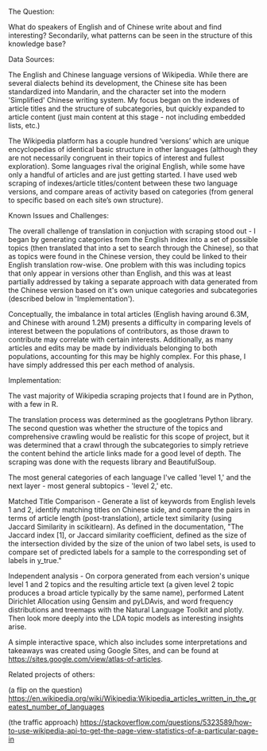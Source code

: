 The Question:

What do speakers of English and of Chinese write about and find interesting?
Secondarily, what patterns can be seen in the structure of this knowledge base? 

Data Sources:

The English and Chinese language versions of Wikipedia.  While there are several dialects behind its development, the Chinese site has been standardized into Mandarin, and the character set into the modern 'Simplified' Chinese writing system.  My focus began on the indexes of article titles and the structure of subcategories, but quickly expanded to article content (just main content at this stage - not including embedded lists, etc.)

The Wikipedia platform has a couple hundred ‘versions’ which are unique encyclopedias of identical basic structure in other languages (although they are not necessarily congruent in their topics of interest and fullest exploration).  Some languages rival the original English, while some have only a handful of articles and are just getting started.  I have used web scraping of indexes/article titles/content between these two language versions, and compare areas of activity based on categories (from general to specific based on each site’s own structure).  

Known Issues and Challenges:

The overall challenge of translation in conjuction with scraping stood out - I began by generating categories from the English index into a set of possible topics (then translated that into a set to search through the Chinese), so that as topics were found in the Chinese version, they could be linked to their English translation row-wise.  One problem with this was including topics that only appear in versions other than English, and this was at least partially addressed by taking a separate approach with data generated from the Chinese version based on it's own unique categories and subcategories (described below in 'Implementation').

Conceptually, the imbalance in total articles (English having around 6.3M, and Chinese with around 1.2M) presents a difficulty in comparing levels of interest between the populations of contributors, as those drawn to contribute may correlate with certain interests.  Additionally, as many articles and edits may be made by individuals belonging to both populations, accounting for this may be highly complex.  For this phase, I have simply addressed this per each method of analysis.

Implementation:

The vast majority of Wikipedia scraping projects that I found are in Python, with a few in R.

The translation process was determined as the googletrans Python library.  The second question was whether the structure of the topics and comprehensive crawling would be realistic for this scope of project, but it was determined that a crawl through the subcategories to simply retrieve the content behind the article links made for a good level of depth.  The scraping was done with the requests library and BeautifulSoup.

The most general categories of each language I've called 'level 1,' and the next layer - most general subtopics - 'level 2,' etc.

Matched Title Comparison - Generate a list of keywords from English levels 1 and 2, identify matching titles on Chinese side, and compare the pairs in terms of article length (post-translation), article text similarity (using Jaccard Similarity in scikitlearn).  As defined in the documentation, "The Jaccard index [1], or Jaccard similarity coefficient, defined as the size of the intersection divided by the size of the union of two label sets, is used to compare set of predicted labels for a sample to the corresponding set of labels in y_true."

Independent analysis - On corpora generated from each version's unique level 1 and 2 topics and the resulting article text (a given level 2 topic produces a broad article typically by the same name), performed Latent Dirichlet Allocation using Gensim and pyLDAvis, and word frequency distributions and treemaps with the Natural Language Toolkit and plotly.  Then look more deeply into the LDA topic models as interesting insights arise.

A simple interactive space, which also includes some interpretations and takeaways was created using Google Sites, and can be found at https://sites.google.com/view/atlas-of-articles.

Related projects of others:

(a flip on the question) https://en.wikipedia.org/wiki/Wikipedia:Wikipedia_articles_written_in_the_greatest_number_of_languages

(the traffic approach) https://stackoverflow.com/questions/5323589/how-to-use-wikipedia-api-to-get-the-page-view-statistics-of-a-particular-page-in
